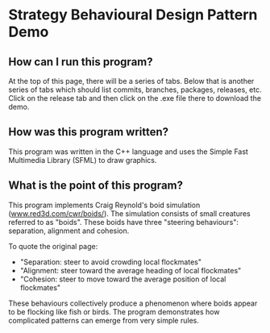 # Strategy Behavioural Design Pattern Demo

## How can I run this program?

At the top of this page, there will be a series of tabs. Below that is another series of tabs which should list commits, branches, packages, releases, etc. Click on the release tab and then click on the .exe file there to download the demo.

## How was this program written?

This program was written in the C++ language and uses the Simple Fast Multimedia Library (SFML) to draw graphics.

## What is the point of this program?

This program implements Craig Reynold's boid simulation (www.red3d.com/cwr/boids/). The simulation consists of small creatures referred to as "boids". These boids have three "steering behaviours": separation, alignment and cohesion.

To quote the original page:
- "Separation: steer to avoid crowding local flockmates"
- "Alignment: steer toward the average heading of local flockmates"
- "Cohesion: steer to move toward the average position of local flockmates"

These behaviours collectively produce a phenomenon where boids appear to be flocking like fish or birds. The program demonstrates how complicated patterns can emerge from very simple rules.
